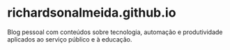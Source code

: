 # richardsonalmeida.github.io
Blog pessoal com conteúdos sobre tecnologia, automação e produtividade aplicados ao serviço público e à educação.
